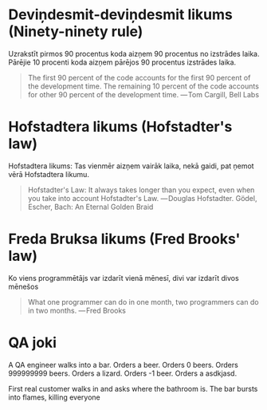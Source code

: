 # Deviņdesmit-deviņdesmit likums (Ninety-ninety rule)

Uzrakstīt pirmos 90 procentus koda aizņem 90 procentus no izstrādes laika. Pārējie 10 procenti koda aizņem pārējos 90 procentus izstrādes laika.

> The first 90 percent of the code accounts for the first 90 percent of the development time. The remaining 10 percent of the code accounts for other 90 percent of the development
> time.
> — Tom Cargill, Bell Labs


# Hofstadtera likums (Hofstadter's law)

Hofstadtera likums: Tas vienmēr aizņem vairāk laika, nekā gaidi, pat ņemot vērā Hofstadtera likumu.

> Hofstadter's Law: It always takes longer than
> you expect, even when you take into account
> Hofstadter's Law.
> — Douglas Hofstadter. Gödel, Escher, Bach:
> An Eternal Golden Braid

# Freda Bruksa likums (Fred Brooks' law)

Ko viens programmētājs var izdarīt vienā mēnesī, divi var izdarīt divos mēnešos

> What one programmer can do in one month,
> two programmers can do in two months.
> — Fred Brooks


# QA joki

A QA engineer walks into a bar.
Orders a beer. Orders 0 beers.
Orders 999999999 beers.
Orders a lizard. Orders -1 beer.
Orders a asdkjasd.

First real customer walks in and asks where the bathroom is.
The bar bursts into flames, killing everyone